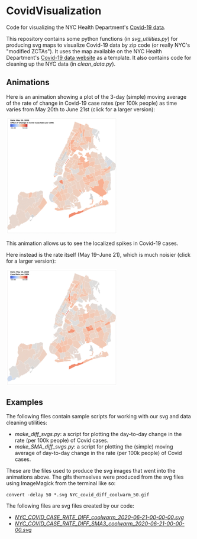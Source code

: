 # CovidVisualization
Code for visualizing the NYC Health Department's [Covid-19 data](https://github.com/nychealth/coronavirus-data).

This repository contains some python functions (in *svg_utilities.py*) for producing svg maps to visualize Covid-19 data by zip code (or really NYC's "modified ZCTAs"). It uses the map available on the NYC Health Department's [Covid-19 data website](https://www1.nyc.gov/site/doh/covid/covid-19-data.page) as a template. It also contains code for cleaning up the NYC data (in *clean_data.py*).

## Animations

Here is an animation showing a plot of the 3-day (simple) moving average of the
rate of change in Covid-19 case rates (per 100k people) as time varies from May
20th to June 21st (click for a larger version):

<img src="animations/NYC_covid_diff_SMA3_coolwarm_50.gif" alt="3-day moving average of the rate of change in Covid-19 rates (per 100k) in NYC" width="300">

This animation allows us to see the localized spikes in Covid-19 cases.

Here instead is the rate itself (May 19–June 21), which is much noisier (click for a larger version):

<img src="animations/NYC_covid_diff_coolwarm_50.gif" alt="The rate of change in Covid-19 rates (per 100k) in NYC" width="300">

## Examples
The following files contain sample scripts for working with our svg and data cleaning utilities:

- *make_diff_svgs.py*: a script for plotting the day-to-day change in the rate (per 100k people) of Covid cases.
- *make_SMA_diff_svgs.py*: a script for plotting the (simple) moving average of day-to-day change in the rate (per 100k people) of Covid cases.

These are the files used to produce the svg images that went into the animations above. The gifs themselves were produced from the svg files using ImageMagick from the terminal like so:

    convert -delay 50 *.svg NYC_covid_diff_coolwarm_50.gif

The following files are svg files created by our code:

- [*NYC_COVID_CASE_RATE_DIFF_coolwarm_2020-06-21-00-00-00.svg*](NYC_COVID_CASE_RATE_DIFF_coolwarm_2020-06-21-00-00-00.svg)
- [*NYC_COVID_CASE_RATE_DIFF_SMA3_coolwarm_2020-06-21-00-00-00.svg*](NYC_COVID_CASE_RATE_DIFF_SMA3_coolwarm_2020-06-21-00-00-00.svg)
